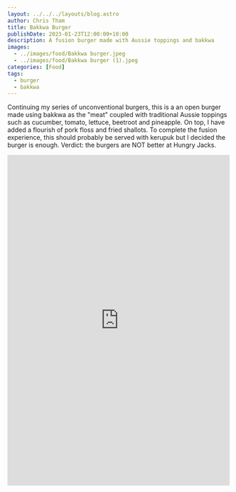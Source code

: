```yaml
---
layout: ../../../layouts/blog.astro
author: Chris Tham
title: Bakkwa Burger
publishDate: 2023-01-23T12:00:00+10:00
description: A fusion burger made with Aussie toppings and bakkwa
images:
  - ../images/food/Bakkwa burger.jpeg
  - ../images/food/Bakkwa burger (1).jpeg
categories: [Food]
tags:
  - burger
  - bakkwa
---
```


Continuing my series of unconventional burgers, this is a an open burger made using bakkwa as the "meat" coupled with traditional Aussie toppings such as cucumber, tomato, lettuce, beetroot and pineapple. On top, I have added a flourish of pork floss and fried shallots. To complete the fusion experience, this should probably be served with kerupuk but I decided the burger is enough. Verdict: the burgers are NOT better at Hungry Jacks.

<iframe src="https://www.facebook.com/plugins/post.php?href=https%3A%2F%2Fwww.facebook.com%2Fchris1.tham%2Fposts%2Fpfbid02j8tLDPhxNLngjGBywehbQWfCPfPHWFdNmPjXAn87oMTFqysrVVuTGsT6UpWjmyBRl&show_text=true&width=500" width="500" height="742" style="border:none;overflow:hidden" scrolling="no" frameborder="0" allowfullscreen="true" allow="autoplay; clipboard-write; encrypted-media; picture-in-picture; web-share"></iframe>
